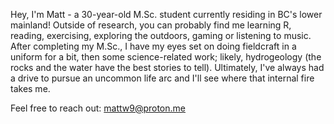 
Hey, I'm Matt - a 30-year-old M.Sc. student currently residing in BC's lower mainland! Outside of research, you can probably find me learning R, reading, exercising, exploring the outdoors, gaming or listening to music. After completing my M.Sc., I have my eyes set on doing fieldcraft in a uniform for a bit, then some science-related work; likely, hydrogeology (the rocks and the water have the best stories to tell). Ultimately, I've always had a drive to pursue an uncommon life arc and I'll see where that internal fire takes me.

Feel free to reach out: mattw9@proton.me

